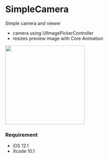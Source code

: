 # SimpleCamera
Simple camera and viewer

- camera using UIImagePickerController
- resizes preview image with Core Animation

<img src="https://github.com/khhk10/SimpleCamera/blob/master/images/simplecamera.gif" width="250">

### Requirement
- iOS 12.1
- Xcode 10.1
